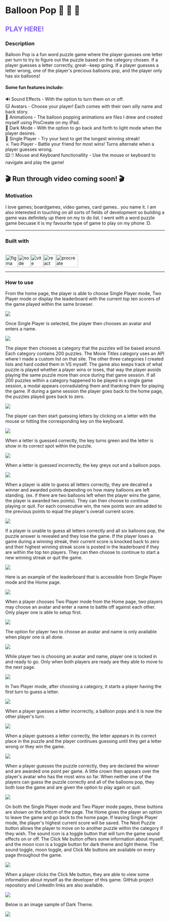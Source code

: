 # Balloon Pop 🎈 🎈 🎈

## <a href="https://chelseajcaines.github.io/balloon-pop-game/" style="text-decoration: none; color: #8562EF;">PLAY HERE!</a>

### Description

Balloon Pop is a fun word puzzle game where the player guesses one letter per turn to try to figure out the puzzle based on the category chosen. If a player guesses a letter correctly, great--keep going. If a player guesses a letter wrong, one of the player's precious balloons pop, and the player only has six balloons!

#### Some fun features include:

🔊 Sound Effects - With the option to turn them on or off.<br/>
🐱 Avatars - Choose your player! Each comes with their own silly name and back story.<br/>
🎉 Animations - The balloon popping animations are files I drew and created myself using ProCreate on my iPad.<br/>
🌙 Dark Mode - With the option to go back and forth to light mode when the player desires.<br/>
🎈 Single Player - Try your best to get the longest winning streak!<br/>
⚔️ Two Player - Battle your friend for most wins! Turns alternate when a player guesses wrong.<br/>
⌨️ 🖱️ Mouse and Keyboard functionallity - Use the mouse or keyboard to navigate and play the game!

## 🎬 Run through video coming soon! 🎬

### Motivation

I love games; boardgames, video games, card games.. you name it. I am also interested in touching on all sorts of fields of development so building a game was definitely up there on my to do list. I went with a word puzzle game becuase it is my favourite type of game to play on my phone :D.

<hr/>

### Built with

<br/>
<span><img src="https://static.vecteezy.com/system/resources/previews/032/050/116/original/figma-3d-icon-free-png.png" alt="figma" height="40" width="40" style="max-width: 100%;"/></span><span><img src="https://github.com/chelseajcaines/balloon-pop-game/assets/132682524/57512226-0e3b-4ec4-8cbe-72c09e858ed8" alt="node" height="40" width="40" style="max-width: 100%;"/></span><span><img src="https://upload.wikimedia.org/wikipedia/commons/f/f1/Vitejs-logo.svg" alt="vite" height="40" width="40" style="max-width: 100%;"/></span><span><img src="/src/assets/science.png" alt="react" height="40" width="40" style="max-width: 100%;"/></span><span><img src="https://logos-world.net/wp-content/uploads/2023/02/Procreate-Symbol.png" alt="procreate" height="40" width="70" style="max-width: 100%;"/></span>

<hr/>

### How to use

From the home page, the player is able to choose Single Player mode, Two Player mode or display the leaderboard with the current top ten scorers of the game played within the same browser.

<img src="https://github.com/chelseajcaines/balloon-pop-game/blob/main/src/assets/imgOne.PNG?raw=true"/>
<br/>

Once Single Player is selected, the player then chooses an avatar and enters a name.

<img src="https://github.com/chelseajcaines/balloon-pop-game/blob/main/src/assets/imgTwo.PNG?raw=true"/>
<br/>

The player then chooses a category that the puzzles will be based around. Each category contains 200 puzzles. The Movie Titles category uses an API where I made a custom list on that site. The other three categories I created lists and hard coded them in VS myself. The game also keeps track of what puzzle is played whether a player wins or loses, that way the player avoids playing the same puzzle more than once during that game session. If all 200 puzzles within a category happened to be played in a single game session, a modal appears conradulating them and thanking them for playing the game. If during a game session the player goes back to the home page, the puzzles played goes back to zero.

<img src="https://github.com/chelseajcaines/balloon-pop-game/blob/main/src/assets/imgThree.PNG?raw=true"/>
<br/>

The player can then start guessing letters by clicking on a letter with the mouse or hitting the corresponding key on the keyboard.

<img src="https://github.com/chelseajcaines/balloon-pop-game/blob/main/src/assets/imgFour.PNG?raw=true"/>
<br/>

When a letter is guessed correctly, the key turns green and the letter is show in its correct spot within the puzzle.

<img src="https://github.com/chelseajcaines/balloon-pop-game/blob/main/src/assets/imgFive.PNG?raw=true"/>
<br/>

When a letter is guessed incorrectly, the key greys out and a balloon pops.

<img src="https://github.com/chelseajcaines/balloon-pop-game/blob/main/src/assets/imgSix.PNG?raw=true"/>
<br/>

When a player is able to guess all letters correctly, they are decalred a winner and awarded points depending on how many balloons are left standing. (ex. if there are two balloons left when the player wins the game, the player is awarded two points). They can then choose to continue playing or quit. For each consecutive win, the new points won are added to the previous points to equal the player's overall current score.

<img src="https://github.com/chelseajcaines/balloon-pop-game/blob/main/src/assets/imgSeven.PNG?raw=true"/>
<br/>

If a player is unable to guess all letters correctly and all six balloons pop, the puzzle answer is revealed and they lose the game. If the player loses a game during a winning streak, their current score is knocked back to zero and their highest winning streak score is posted in the leaderboard if they are within the top ten players. They can then choose to continue to start a new winning streak or quit the game.

<img src="https://github.com/chelseajcaines/balloon-pop-game/blob/main/src/assets/imgEight.PNG?raw=true"/>
<br/>

Here is an example of the leaderboard that is accessible from Single Player mode and the Home page.

<img src="https://github.com/chelseajcaines/balloon-pop-game/blob/main/src/assets/imgNine.PNG?raw=true"/>
<br/>

When a player chooses Two Player mode from the Home page, two players may choose an avatar and enter a name to battle off against each other. Only player one is able to setup first.

<img src="https://github.com/chelseajcaines/balloon-pop-game/blob/main/src/assets/imgTwelve.PNG?raw=true"/>
<br/>

The option for player two to choose an avatar and name is only available when player one is all done.

<img src="https://github.com/chelseajcaines/balloon-pop-game/blob/main/src/assets/imgThirteen.PNG?raw=true"/>
<br/>

While player two is choosing an avatar and name, player one is locked in and ready to go. Only when both players are ready are they able to move to the next page.

<img src="https://github.com/chelseajcaines/balloon-pop-game/blob/main/src/assets/imgFourteen.PNG?raw=true"/>
<br/>

In Two Player mode, after choosing a category, it starts a player having the first turn to guess a letter.

<img src="https://github.com/chelseajcaines/balloon-pop-game/blob/main/src/assets/imgFifteen.PNG?raw=true"/>
<br/>

When a player guesses a letter incorrectly, a balloon pops and it is now the other player's turn.

<img src="https://github.com/chelseajcaines/balloon-pop-game/blob/main/src/assets/imgSixteen.PNG?raw=true"/>
<br/>

When a player guesses a letter correctly, the letter appears in its correct place in the puzzle and the player continues guessing until they get a letter wrong or they win the game.

<img src="https://github.com/chelseajcaines/balloon-pop-game/blob/main/src/assets/imgSeventeen.PNG?raw=true"/>
<br/>

When a player guesses the puzzle correctly, they are declared the winner and are awarded one point per game. A little crown then appears over the player's avatar who has the most wins so far. When neither one of the players can guess the puzzle correctly and all of the balloons pop, they both lose the game and are given the option to play again or quit.

<img src="https://github.com/chelseajcaines/balloon-pop-game/blob/main/src/assets/imgEighteen.PNG?raw=true"/>
<br/>

On both the Single Player mode and Two Player mode pages, these buttons are shown on the bottom of the page. The Home gives the player an option to leave the game and go back to the home page. If leaving Single Player mode, the player's highest current score will be saved. The Next Puzzle button allows the player to move on to another puzzle within the category if they wish. The sound icon is a toggle button that will turn the game sound effects on or off. The Click Me button offers some information about myself, and the moon icon is a toggle button for dark theme and light theme. The sound toggle, moon toggle, and Click Me buttons are available on every page throughout the game.

<img src="https://github.com/chelseajcaines/balloon-pop-game/blob/main/src/assets/imgEleven.PNG?raw=true"/>
<br/>

When a player clicks the Click Me button, they are able to view some information about myself as the developer of this game. GitHub project repository and LinkedIn links are also available.

<img src="https://github.com/chelseajcaines/balloon-pop-game/blob/main/src/assets/imgTen.PNG?raw=true"/>
<br/>

Below is an image sample of Dark Theme.

<img src="https://github.com/chelseajcaines/balloon-pop-game/blob/main/src/assets/imgTen.PNG?raw=true"/>
<br/>
